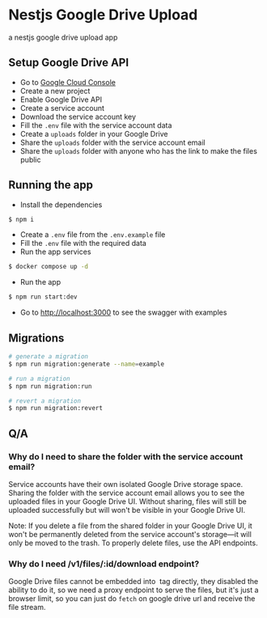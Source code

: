 # Nestjs Google Drive Upload

a nestjs google drive upload app

## Setup Google Drive API

- Go to [Google Cloud Console](https://console.cloud.google.com/)
- Create a new project
- Enable Google Drive API
- Create a service account
- Download the service account key
- Fill the `.env` file with the service account data
- Create a `uploads` folder in your Google Drive
- Share the `uploads` folder with the service account email
- Share the `uploads` folder with anyone who has the link to make the files public

## Running the app

- Install the dependencies

```bash
$ npm i
```

- Create a `.env` file from the `.env.example` file
- Fill the `.env` file with the required data
- Run the app services

```bash
$ docker compose up -d
```

- Run the app

```bash
$ npm run start:dev
```

- Go to [http://localhost:3000](http://localhost:3000) to see the swagger with examples

## Migrations

```bash
# generate a migration
$ npm run migration:generate --name=example

# run a migration
$ npm run migration:run

# revert a migration
$ npm run migration:revert
```

## Q/A

### Why do I need to share the folder with the service account email?

Service accounts have their own isolated Google Drive storage space. Sharing the folder with the service account email allows you to see the uploaded files in your Google Drive UI. Without sharing, files will still be uploaded successfully but will won't be visible in your Google Drive UI.

Note: If you delete a file from the shared folder in your Google Drive UI, it won't be permanently deleted from the service account's storage—it will only be moved to the trash. To properly delete files, use the API endpoints.

### Why do I need /v1/files/:id/download endpoint?

Google Drive files cannot be embedded into <img> tag directly, they disabled the ability to do it, so we need a proxy endpoint to serve the files, but it's just a browser limit, so you can just do `fetch` on google drive url and receive the file stream.
